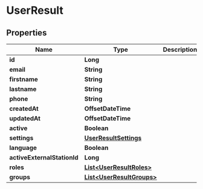 

# UserResult


## Properties

| Name | Type | Description | Notes |
|------------ | ------------- | ------------- | -------------|
|**id** | **Long** |  |  |
|**email** | **String** |  |  |
|**firstname** | **String** |  |  |
|**lastname** | **String** |  |  |
|**phone** | **String** |  |  [optional] |
|**createdAt** | **OffsetDateTime** |  |  [optional] |
|**updatedAt** | **OffsetDateTime** |  |  [optional] |
|**active** | **Boolean** |  |  [optional] |
|**settings** | [**UserResultSettings**](UserResultSettings.md) |  |  [optional] |
|**language** | **Boolean** |  |  [optional] |
|**activeExternalStationId** | **Long** |  |  [optional] |
|**roles** | [**List&lt;UserResultRoles&gt;**](UserResultRoles.md) |  |  [optional] |
|**groups** | [**List&lt;UserResultGroups&gt;**](UserResultGroups.md) |  |  [optional] |



